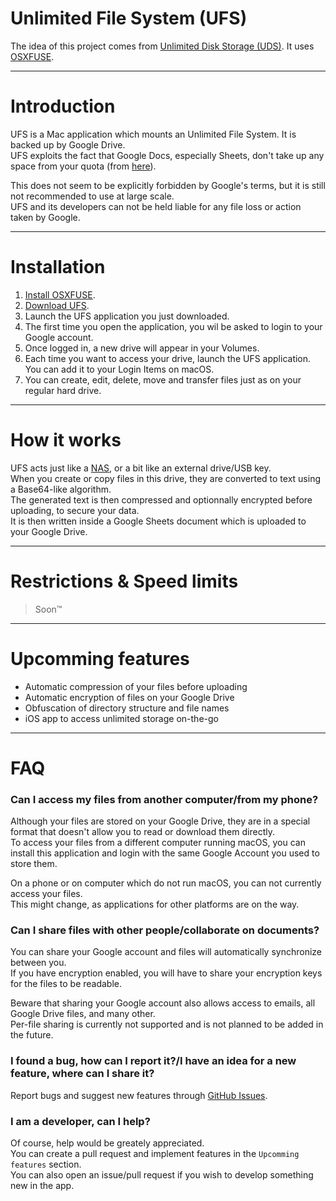 # Unlimited File System (UFS)

The idea of this project comes from [Unlimited Disk Storage (UDS)](https://github.com/stewartmcgown/uds). It uses [OSXFUSE](https://github.com/osxfuse/osxfuse).

---

# Introduction

UFS is a Mac application which mounts an Unlimited File System. It is backed up by Google Drive.\
UFS exploits the fact that Google Docs, especially Sheets, don't take up any space from your quota (from [here](https://support.google.com/drive/answer/6374270?hl=en)).

This does not seem to be explicitly forbidden by Google's terms, but it is still not recommended to use at large scale.\
UFS and its developers can not be held liable for any file loss or action taken by Google.

---

# Installation

1. [Install OSXFUSE](https://github.com/osxfuse/osxfuse/releases).
2. [Download UFS](https://github.com/au2001/UFS/releases).
3. Launch the UFS application you just downloaded.
4. The first time you open the application, you wil be asked to login to your Google account.
5. Once logged in, a new drive will appear in your Volumes.
6. Each time you want to access your drive, launch the UFS application. You can add it to your Login Items on macOS.
7. You can create, edit, delete, move and transfer files just as on your regular hard drive.

---

# How it works

UFS acts just like a [NAS](https://en.wikipedia.org/wiki/Network-attached_storage), or a bit like an external drive/USB key.\
When you create or copy files in this drive, they are converted to text using a Base64-like algorithm.\
The generated text is then compressed and optionnally encrypted before uploading, to secure your data.\
It is then written inside a Google Sheets document which is uploaded to your Google Drive.

---

# Restrictions & Speed limits

> Soon™

---

# Upcomming features

- Automatic compression of your files before uploading
- Automatic encryption of files on your Google Drive
- Obfuscation of directory structure and file names
- iOS app to access unlimited storage on-the-go

---

# FAQ

### Can I access my files from another computer/from my phone?

Although your files are stored on your Google Drive, they are in a special format that doesn't allow you to read or download them directly.\
To access your files from a different computer running macOS, you can install this application and login with the same Google Account you used to store them.

On a phone or on computer which do not run macOS, you can not currently access your files.\
This might change, as applications for other platforms are on the way.

### Can I share files with other people/collaborate on documents?

You can share your Google account and files will automatically synchronize between you.\
If you have encryption enabled, you will have to share your encryption keys for the files to be readable.

Beware that sharing your Google account also allows access to emails, all Google Drive files, and many other.\
Per-file sharing is currently not supported and is not planned to be added in the future.

### I found a bug, how can I report it?/I have an idea for a new feature, where can I share it?

Report bugs and suggest new features through [GitHub Issues](https://github.com/au2001/UFS/issues).

### I am a developer, can I help?

Of course, help would be greately appreciated.\
You can create a pull request and implement features in the `Upcomming features` section.\
You can also open an issue/pull request if you wish to develop something new in the app.
